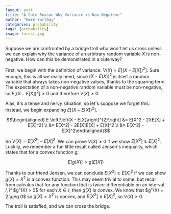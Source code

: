 ```yaml
---
layout: post
title: "A Cute Reason Why Variance is Non-Negative"
author: "Emre Yurtbay"
categories: probability
tags: [probability]
image: forest.jpg
---
```

Suppose we are confronted by a bridge troll who won't let us cross unless we can explain why the variance of an arbitrary random variable $X$ is non-negative. How can this be demonstrated in a cute way? 

First, we begin with the definition of variance: $V(X) = E \left[\left(X - E[X]\right)^{2}\right]$. Sure enough, this is all we really need, since $(X - E(X))^2$ is itself a random variable that always takes non-negative values, thanks to the squaring term. The expectation of a non-negative random variable must be non-negative, so $E \left[\left(X - E[X]\right)^{2}\right] \geq 0$ and therefore $V(X) \geq 0$.

Alas, it's a tense and nervy situation, so let's suppose we forget this. Instead, we begin expanding $E \left[\left(X - E[X]\right)^{2}\right]$.

$$\begin{aligned} E \left[\left(X - E[X]\right)^{2}\right] &= E[X^2 - 2XE[X] + E[X]^2] \\ &= E[X^2] - 2E[X]E[X] + E[X]^2 \\ &= E[X^2] - E[X]^2\end{aligned}$$

So $V(X) = E[X^2] - E[X]^2$. We can prove $V(X) \geq 0$ if we show $E[X^2] \geq E[X]^2$. Luckily, we remember a fun little result called Jensen's inequality, which states that for a convex function $g$: 

$$E[g(X)] > g(E[X])$$

Thanks to our friend Jensen, we can conclude $E[X^2] \geq E[X]^2$ if we can show $g(X) = X^2$ is a convex function. This may seem trivial to some, but recall from calculus that for any function that is twice-differentiable on an interval $I$, if $g"(X) > 0$ for each $X \in I$, then $g(X)$ is convex. We know that $g"(X) = 2 \geq 0$ so $g(X) = X^2$ is convex, and $E[X^2] \geq E[X]^2$, so $V(X) \geq 0$.

The troll is satisfied, and we can cross the bridge.
